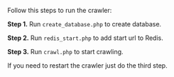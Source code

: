 Follow this steps to run the crawler:

**Step 1.** Run `create_database.php` to create database.

**Step 2.** Run `redis_start.php` to add start url to Redis.

**Step 3.** Run `crawl.php` to start crawling.

If you need to restart the crawler just do the third step.